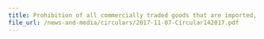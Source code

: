 ```yaml
---
title: Prohibition of all commercially traded goods that are imported, exported, transhipped or brought in transit from or to the Democratic People’s Republic of Korea through Singapore
file_url: /news-and-media/circulars/2017-11-07-Circular142017.pdf
---
```

